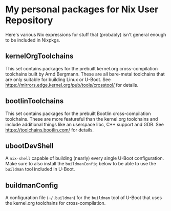 # My personal packages for Nix User Repository

Here's various Nix expressions for stuff that (probably) isn't general enough to be included in Nixpkgs.

## kernelOrgToolchains

This set contains packages for the prebuilt kernel.org cross-compilation toolchains built by Arnd Bergmann.
These are all bare-metal toolchains that are only suitable for building Linux or U-Boot.
See https://mirrors.edge.kernel.org/pub/tools/crosstool/ for details.

## bootlinToolchains

This set contains packages for the prebuilt Bootlin cross-compilation toolchains.
These are more featureful than the kernel.org toolchains and include additional things like an userspace libc, C++ support and GDB.
See https://toolchains.bootlin.com/ for details.

## ubootDevShell

A `nix-shell` capable of building (nearly) every single U-Boot configuration.
Make sure to also install the `buildmanConfig` below to be able to use the `buildman` tool included in U-Boot.

## buildmanConfig

A configuration file (`~/.buildman`) for the `buildman` tool of U-Boot that uses the kernel.org toolchains for cross-compilation.
